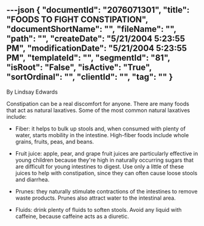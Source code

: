 ---json
{
  "documentId": "2076071301",
  "title": "FOODS TO FIGHT CONSTIPATION",
  "documentShortName": "",
  "fileName": "",
  "path": "",
  "createDate": "5/21/2004 5:23:55 PM",
  "modificationDate": "5/21/2004 5:23:55 PM",
  "templateId": "",
  "segmentId": "81",
  "isRoot": "False",
  "isActive": "True",
  "sortOrdinal": "",
  "clientId": "",
  "tag": ""
}
---

By Lindsay Edwards 
 
Constipation can be a real discomfort for anyone. There are many foods that act as natural laxatives. Some of the most common natural laxatives include: 

* Fiber: it helps to bulk up stools and, when consumed with plenty of water, starts mobility in the intestine. High-fiber foods include whole grains, fruits, peas, and beans. 

* Fruit juice: apple, pear, and grape fruit juices are particularly effective in young children because they're high in naturally occurring sugars that are difficult for young intestines to digest. Use only a little of these juices to help with constipation, since they can often cause loose stools and diarrhea. 

* Prunes: they naturally stimulate contractions of the intestines to remove waste products. Prunes also attract water to the intestinal area. 

* Fluids: drink plenty of fluids to soften stools. Avoid any liquid with caffeine, because caffeine acts as a diuretic.
